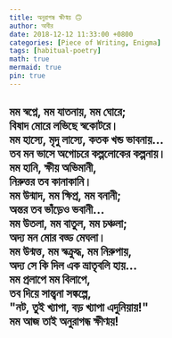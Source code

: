 ```yaml
---
title: অনুরাগন্ধ ক্ষীণ্ময় 🙃
author: আবীর
date: 2018-12-12 11:33:00 +0800
categories: [Piece of Writing, Enigma]
tags: [habitual-poetry]
math: true
mermaid: true
pin: true
---
```


<h2>মম স্বপ্নে, মম যাতনায়, মম ঘোরে;<br>
বিষাদ মোরে লভিছে স্বকোটরে।<br>
মম হাস্যে, মৃদু লাস্যে, কতক খন্ড ভাবনায়...<br>
তব মন ভাসে অগোচরে কল্পলোকের কল্পনায়।<br>
মম হানি, ক্ষীয় অভিমানী,<br>
নিরুত্তর তব কানাকানি।<br>
মম উন্মাদ, মম ক্ষিপ্র, মম বনানী;<br>
অন্তর তব ভাঁড়েও ভবানী...<br>
মম উতলা, মম বাতুল, মম চঞ্চলা;<br>
অদ্য মন মোর বড্ড মেঘলা।<br>
মম উন্মত্ত, মম স্বক্রুদ্ধ, মম নিরুপায়,<br>
অদ্য সে কি দিল এক ভ্রাতৃবলি হায়...<br>
মম প্রলাপে মম বিলাপে,<br>
তব দিয়ে সান্ত্বনা সঙ্কল্পে,<br>
"নট, তুই খ্যাপা, বড় খ্যাপা এদুনিয়ায়!"<br>
মম আজ তাই অনুরাগন্ধ ক্ষীণ্ময়!<br>
<h2>